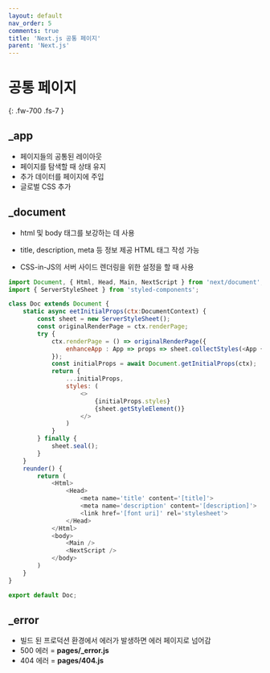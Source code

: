 ```yaml
---
layout: default
nav_order: 5
comments: true 
title: 'Next.js 공통 페이지'
parent: 'Next.js'
---
```

# 공통 페이지
{: .fw-700 .fs-7 }

## _app
- 페이지들의 공통된 레이아웃
- 페이지를 탐색할 때 상태 유지
- 추가 데이터를 페이지에 주입
- 글로벌 CSS 추가

## _document
- html 및 body 태그를 보강하는 데 사용
- title, description, meta 등 정보 제공 HTML 태그 작성 가능

- CSS-in-JS의 서버 사이드 렌더링을 위한 설정을 할 때 사용

```js
import Document, { Html, Head, Main, NextScript } from 'next/document';
import { ServerStyleSheet } from 'styled-components';

class Doc extends Document {
    static async eetInitialProps(ctx:DocumentContext) {
        const sheet = new ServerStyleSheet();
        const originalRenderPage = ctx.renderPage;
        try {
            ctx.renderPage = () => originalRenderPage({
                enhanceApp : App => props => sheet.collectStyles(<App {...props} />)
            });
            const initialProps = await Document.getInitialProps(ctx);
            return {
                ...initialProps,
                styles: (
                    <>
                        {initialProps.styles}
                        {sheet.getStyleElement()}
                    </>
                )
            }
        } finally {
            sheet.seal();
        }
    }
    reunder() {
        return (
            <Html>
                <Head>
                    <meta name='title' content='[title]'>
                    <meta name='description' content='[description]'> 
                    <link href='[font uri]' rel='stylesheet'>
                </Head>
            </Html>
            <body>
                <Main />
                <NextScript />
            </body>
        )
    }
}

export default Doc;
```

## _error
- 빌드 된 프로덕션 환경에서 에러가 발생하면 에러 페이지로 넘어감
- 500 에러 = **pages/_error.js**
- 404 에러 = **pages/404.js**